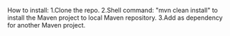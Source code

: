 How to install:
1.Clone the repo.
2.Shell command: "mvn clean install" to install the Maven project to local Maven repository.
3.Add as dependency for another Maven project.
